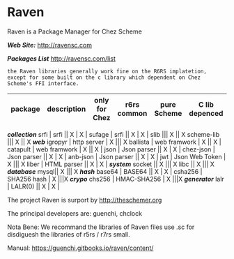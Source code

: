# Raven
Raven is a Package Manager for Chez Scheme

***Web Site:*** http://ravensc.com

***Packages List***  http://ravensc.com/list

`the Raven libraries generally work fine on the R6RS implatetion, except for some built on the c library which dependent on Chez Scheme's FFI interface.` 

 package | description |  only for Chez | r6rs common | pure Scheme | C lib depenced
---------|-------------|----------------|-------------|-------------|----------------
***collection*** 
srfi | srfi || X | X |
sufage | srfi || X | X |
slib ||| X || X
scheme-lib ||| X || X 
***web***
igropyr | http server | X ||| X
ballista | web framwork | X || X |
catapult | web framwork | X || X |
json | Json parser || X | X |
chez-json | Json parser || X | X |
anb-json | Json parser || X | X |
jwt | Json Web Token | X ||| X
liber | HTML parser || X | X |
***system***
socket || X ||| X
libc || X ||| X
***database***
mysql|| X ||| X 
***hash***
base64 | BASE64 || X | X |
csha256 | SHA256 hash | X |||X
***crypo***
chs256 | HMAC-SHA256 | X |||X
***generator***
lalr | LALR(0) || X | X |




The project Raven is surport by http://theschemer.org

The principal developers are: guenchi, chclock

Nota Bene: We recommand the libraries of Raven files use .sc for disdiguesh the libraries of r5rs / r7rs small.

Manual: https://guenchi.gitbooks.io/raven/content/




